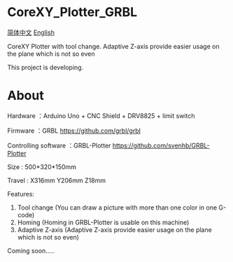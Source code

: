# CoreXY_Plotter_GRBL



 [简体中文](README.md)				[English](README_en.md)



CoreXY Plotter with tool change. Adaptive Z-axis provide easier usage on the plane which is not so even 





This project is developing.



# About

Hardware ：Arduino Uno + CNC Shield + DRV8825 + limit switch

Firmware ：GRBL  https://github.com/grbl/grbl

Controlling software ：GRBL-Plotter  https://github.com/svenhb/GRBL-Plotter



Size : 500\*320\*150mm

Travel : X316mm Y206mm Z18mm



Features:

1. Tool change (You can draw a picture with more than one color in one G-code)
2. Homing (Homing in GRBL-Plotter is usable on this machine)
3. Adaptive Z-axis (Adaptive Z-axis provide easier usage on the plane which is not so even)



Coming soon.....